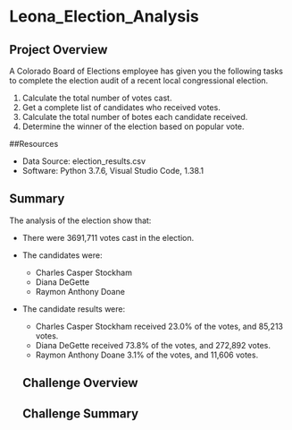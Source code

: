 # Leona_Election_Analysis
## Project Overview 
A Colorado Board of Elections employee has given you the following tasks to complete the election audit of a recent local congressional election. 
1. Calculate the total number of votes cast. 
2. Get a complete list of candidates who received votes. 
3. Calculate the total number of botes each candidate received. 
4. Determine the winner of the election based on popular vote. 


##Resources 
- Data Source: election_results.csv
- Software: Python 3.7.6, Visual Studio Code, 1.38.1

## Summary 
The analysis of the election show that: 
- There were 3691,711 votes cast in the election. 
- The candidates were: 
  - Charles Casper Stockham
  - Diana DeGette
  - Raymon Anthony Doane
- The candidate results were: 
  - Charles Casper Stockham received 23.0% of the votes, and 85,213 votes. 
  - Diana DeGette received 73.8% of the votes, and 272,892 votes.
  - Raymon Anthony Doane 3.1% of the votes, and 11,606 votes.
  
  ## Challenge Overview 
  ## Challenge Summary 
